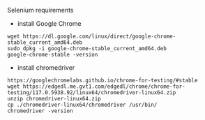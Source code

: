 

Selenium requirements

- install Google Chrome
```
wget https://dl.google.com/linux/direct/google-chrome-stable_current_amd64.deb
sudo dpkg -i google-chrome-stable_current_amd64.deb
google-chrome-stable -version
```

- install chromedriver
```
https://googlechromelabs.github.io/chrome-for-testing/#stable
wget https://edgedl.me.gvt1.com/edgedl/chrome/chrome-for-testing/117.0.5938.92/linux64/chromedriver-linux64.zip
unzip chromedriver-linux64.zip
cp ./chromedriver-linux64/chromedriver /usr/bin/
chromedriver -version
```
